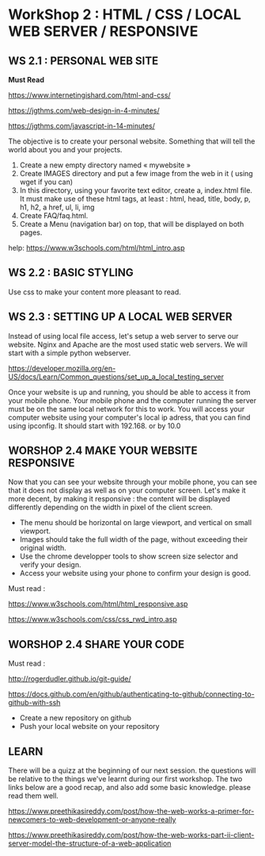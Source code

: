 # WorkShop 2 : HTML / CSS / LOCAL WEB SERVER / RESPONSIVE 


## WS 2.1 : PERSONAL WEB SITE


**Must Read** 

https://www.internetingishard.com/html-and-css/

https://jgthms.com/web-design-in-4-minutes/

https://jgthms.com/javascript-in-14-minutes/



The objective is to create your personal website. Something that will tell the world about you and your projects.
1. Create a new empty directory named « mywebsite »
2. Create IMAGES directory and put a few image from the web in it ( using wget if you can)
3. In this directory, using your favorite text editor, create a, index.html file. It must make use of these html tags, at least : html, head, title, body,  p, h1, h2, a href, ul, li, img
4. Create FAQ/faq.html.
5. Create a Menu (navigation bar) on top, that will be displayed on both pages.

help:   https://www.w3schools.com/html/html_intro.asp



## WS 2.2 : BASIC STYLING

Use css to make your content more pleasant to read.


## WS 2.3 : SETTING UP A LOCAL WEB SERVER

Instead of using local file access, let's setup a web server to serve our website. Nginx and Apache are the most used static web servers. We will start with a simple python webserver.

https://developer.mozilla.org/en-US/docs/Learn/Common_questions/set_up_a_local_testing_server

Once your website is up and running, you should be able to access it from your mobile phone. Your mobile phone and the computer running the server must be on the same local network for this to work. You will access your computer website using your computer's local ip adress, that you can find using ipconfig. It should start with 192.168. or by 10.0


## WORSHOP 2.4 MAKE YOUR WEBSITE RESPONSIVE

Now that you can see your website through your mobile phone, you can see that it does not display as well as on your computer screen. Let's make it more decent, by making it responsive : the content will be displayed differently depending on the width in pixel of the client screen.

- The menu should be horizontal on large viewport, and vertical on small viewport. 
- Images should take the full width of the page, without exceeding their original width.
- Use the chrome developper tools to show screen size selector and verify your design.
- Access your website using your phone to confirm your design is good.


Must read :

https://www.w3schools.com/html/html_responsive.asp

https://www.w3schools.com/css/css_rwd_intro.asp

## WORSHOP 2.4 SHARE YOUR CODE 

Must read :

http://rogerdudler.github.io/git-guide/

https://docs.github.com/en/github/authenticating-to-github/connecting-to-github-with-ssh


- Create a new repository on github
- Push your local website on your repository


## LEARN

There will be a quizz at the beginning of our next session. the questions will be relative to the things we've learnt during our first workshop. The two links below are a good recap, and also add some basic knowledge. please read them well.

https://www.preethikasireddy.com/post/how-the-web-works-a-primer-for-newcomers-to-web-development-or-anyone-really

https://www.preethikasireddy.com/post/how-the-web-works-part-ii-client-server-model-the-structure-of-a-web-application